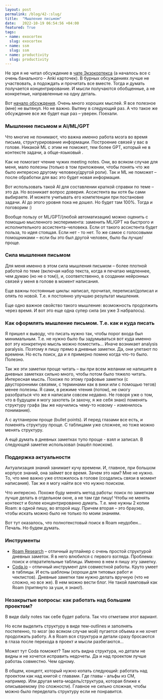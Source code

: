 ```yaml
---
layout: post
permalink: /blog/42-:slug/
title:  "Мышление письмом"
date:   2022-10-19 06:54:56 +04:00
featured: True
tags: 
- name: exocortex
  slug: exocortex
- name: ssm
  slug: ssm
- name: productivity
  slug: productivity
---
```


Не зря я не читал обсуждение в [чате Экзокортекса](https://t.me/exocortexssm) (а началось все с очень банального – Anki карточек). В бурных обсуждениях лучше не участвовать, а подождать и прочитать все вместе. Тогда и думать получается концентрирование. И мысли получаются обобщенные, а не конкретные, направленные на одну деталь.

Вот [начало обсуждения](https://t.me/exocortexssm/1556). Очень много хороших мыслей. Я все полезное (мне) не вытянул. Но не важно. Вытяну в следующий раз. А что такое же обсуждение все же будет еще раз – уверен. Поехали.

### Мышление письмом и AI/ML/GPT
Что многие не понимают, что важна именно работа мозга во время письма, структурирование информации. Построение связей у вас в голове. Никакой ML с этим не поможет, тем более GPT, который не в контексте задачи, а обще-языковый . 

Как не помогает чтение чужих meeting notes. Они, во всяком случае для меня, мало полезны (только в том приложении, чтобы понять что же было интересно другому человеку/другой роли). Так и ML не поможет – после обработки для вас это будет новая информация. 

Вот использовать такой AI для составлении краткой справки по теме – это да. Но возникает вопрос доверия. Ассистента вы хотя бы сами выбираете. И можете учитывать его компетенции при постановке задачи. AI до этого уровня пока не дошел. Но будет там 100%. Тогда и поговорим :)  

Вообще пользу от ML/GPT/(любой автоматизации) можно оценить с помощью мысленного эксперимента: заменить ML/GPT на быстрого и исполнительного ассистента-человека. Если от такого ассистента будет польза, то идея стоящая. Если нет - то нет. То же самое с голосовыми помощниками – если бы это был другой человек, было бы лучше/проще.

### Сила мышления письмом

Для меня именно в этом сила мышления письмом – более плотной работой по теме (включая набор текста, когда я печатаю медленнее, чем думаю (но не о том)), и, соответственно, в создании нейронных связей у меня в голове в момент написания. 

Еще важны постоянные циклы: написал, прочитал, переписал/дописал и опять по новой. Т.е. я постоянно улучшаю результат мышления.

Еще одно важное свойство такого мышление: возможность продолжить через время. И вот это еще одна супер сила (их уже 3 набралось).

### Как оформлять мышление письмом. Т.е. как и куда писать

Я пришел к выводу, что писать нужно так, чтобы порог входа был минимальным. Т.е. не нужно было бы задумываться вот куда именно вот эту конкретную мысль можно поместить... Иначе возникает analysis paralysis. Поэтому я пишу прямо в дневные заметки. Да, они улетают по времени. Но есть поиск, да и я примерно помню когда что-то было. Полезно.

Так же эти заметки проще читать – вы при всем желании не напишите в дневных заметках сильно много, чтобы потом было тяжело читать. Интересная мысль. Похоже по этому графовые заметки (с двусторонними связями, с терминами как в вики или с помощью тегов) менее полезны. Я сами, в режиме чтения (потом), не смогу разобраться что же я написали совсем недавно. Не говоря уже о том, что в будущем я могу захотеть (и захочу, я же себя знаю) поменять структуру графа (вы же научились чему-то новому - изменилось понимание). 

А с аутланером проще (bullet points). И перед глазами все есть, и поменять структуру проще. С таблицами уже сложнее, но тоже можно менять структуру.

А ещё думать в дневных заметках тупо проще - взял и записал. В следующей заметке использовал (нашёл поиском).

### Поддержка актуальности

Актуализация знаний занимает кучу времени. И, главное, при большом корпусе знаний, она займет все время. Зачем это нам? Мне не нужно. То, что мне важно уже отложилось в голове (создались связи в момент написания). Так же я могу найти все что нужно поиском.

Что интересно. Похоже буду менять метод работы: поиск по заметкам лучше делать в отдельном окне, а не там где пишу! Чтобы не менять контекст и более концентрированно думать. Т.е. мне нужны 2 копии Roam: в одной пишу, во второй ищу. Причем вторая – это браузер, чтобы искать можно было не только по моим знаниям.

Вот тут оказалось, что полнотекстовый поиск в Roam неудобен... Печаль. Но будем думать.

### Инструменты

* [Roam Research](https://roamresearch.com/) – отличный аутлайнер с очень простой структурой дневных заметок. Я в него влюбился с первого взгляда. Проблема: поиск и отвратительные таблицы. Именно в нем я пишу эту заметку.
* [Coda.io](https://coda.io/) – отличный инструмент для совместной работы. Круто умеет в таблицы. И есть шаблоны (хороши для типовых работ и чеклистов). Дневные заметки там нужно делать вручную (что не сложно, но все же). В нем можно вести блог. Не такой ламповый как Roam (притянуто за уши, я знаю!).

### Незакрытые вопросы: как работать над большим проектом? 

В виде daily notes так себе будет работа. Так что отметаем этот вариант.

Но если выделить структуру в виде тем-outlines и заполнять постепенно, то мозг (во всяком случае мой) пугается объема и не хочет продолжать работу. А в Roam вся структура и детали сразу бросаются в глаза после перехода в проект и мысли разбегаются...

Может тут Coda поможет? Там хоть видна структура, но детали не видны и не хочется исправить недочеты. Да и над проектом лучше работаь совместно. Чем одному.

В общем, концепт, который нужно копать следующий: работать над проектом как над книгой с главами. Где главы - альфы из СМ, например. Или другая мета-модель/структура, которая ближе к описываемому (по сложности). Главное не сильно сложная, чтобы можно было переделать структуру если не понравится.
